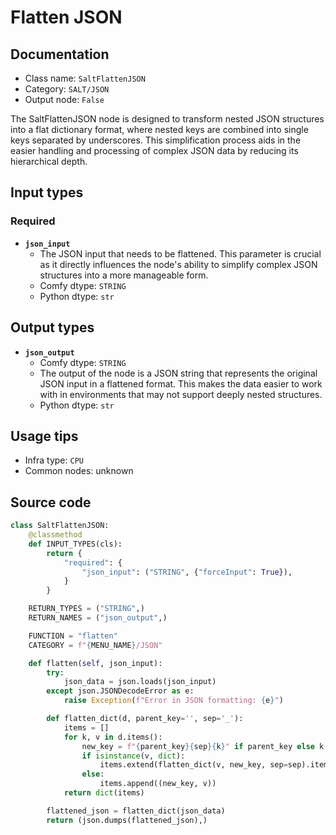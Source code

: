 # Flatten JSON
## Documentation
- Class name: `SaltFlattenJSON`
- Category: `SALT/JSON`
- Output node: `False`

The SaltFlattenJSON node is designed to transform nested JSON structures into a flat dictionary format, where nested keys are combined into single keys separated by underscores. This simplification process aids in the easier handling and processing of complex JSON data by reducing its hierarchical depth.
## Input types
### Required
- **`json_input`**
    - The JSON input that needs to be flattened. This parameter is crucial as it directly influences the node's ability to simplify complex JSON structures into a more manageable form.
    - Comfy dtype: `STRING`
    - Python dtype: `str`
## Output types
- **`json_output`**
    - Comfy dtype: `STRING`
    - The output of the node is a JSON string that represents the original JSON input in a flattened format. This makes the data easier to work with in environments that may not support deeply nested structures.
    - Python dtype: `str`
## Usage tips
- Infra type: `CPU`
- Common nodes: unknown


## Source code
```python
class SaltFlattenJSON:
    @classmethod
    def INPUT_TYPES(cls):
        return {
            "required": {
                "json_input": ("STRING", {"forceInput": True}),
            }
        }

    RETURN_TYPES = ("STRING",)
    RETURN_NAMES = ("json_output",)

    FUNCTION = "flatten"
    CATEGORY = f"{MENU_NAME}/JSON"

    def flatten(self, json_input):
        try:
            json_data = json.loads(json_input)
        except json.JSONDecodeError as e:
            raise Exception(f"Error in JSON formatting: {e}")

        def flatten_dict(d, parent_key='', sep='_'):
            items = []
            for k, v in d.items():
                new_key = f"{parent_key}{sep}{k}" if parent_key else k
                if isinstance(v, dict):
                    items.extend(flatten_dict(v, new_key, sep=sep).items())
                else:
                    items.append((new_key, v))
            return dict(items)

        flattened_json = flatten_dict(json_data)
        return (json.dumps(flattened_json),)

```
